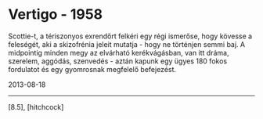 # Vertigo - 1958

Scottie-t, a tériszonyos exrendőrt felkéri egy régi ismerőse, hogy kövesse a feleségét, aki a skizofrénia jeleit mutatja - hogy ne történjen semmi baj. A midpointig minden megy az elvárható kerékvágásban, van itt dráma, szerelem, aggódás, szenvedés - aztán kapunk egy ügyes 180 fokos fordulatot és egy gyomrosnak megfelelő befejezést.

2013-08-18 

----

[8.5], [hitchcock]